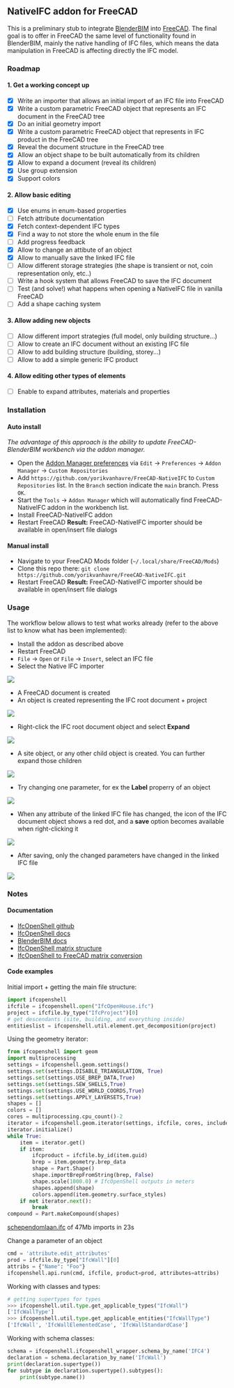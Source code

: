 ## NativeIFC addon for FreeCAD

This is a preliminary stub to integrate [BlenderBIM](https://blenderbim.org) into [FreeCAD](https://freecad.org). The final goal is to offer in FreeCAD the same level of functionality found in BlenderBIM, mainly the native handling of IFC files, which means the data manipulation in FreeCAD is affecting directly the IFC model.

### Roadmap

#### 1. Get a working concept up

* [x] Write an importer that allows an initial import of an IFC file into FreeCAD
* [x] Write a custom parametric FreeCAD object that represents an IFC document in the FreeCAD tree
* [x] Do an initial geometry import
* [x] Write a custom parametric FreeCAD object that represents in IFC product in the FreeCAD tree
* [x] Reveal the document structure in the FreeCAD tree
* [x] Allow an object shape to be built automatically from its children
* [x] Allow to expand a document (reveal its children)
* [x] Use group extension
* [x] Support colors

#### 2. Allow basic editing

* [x] Use enums in enum-based properties
* [ ] Fetch attribute documentation
* [x] Fetch context-dependent IFC types
* [x] Find a way to not store the whole enum in the file
* [ ] Add progress feedback
* [x] Allow to change an attibute of an object
* [x] Allow to manually save the linked IFC file
* [ ] Allow different storage strategies (the shape is transient or not, coin representation only, etc..)
* [ ] Write a hook system that allows FreeCAD to save the IFC document
* [ ] Test (and solve!) what happens when opening a NativeIFC file in vanilla FreeCAD
* [ ] Add a shape caching system

#### 3. Allow adding new objects

* [ ] Allow different import strategies (full model, only building structure...)
* [ ] Allow to create an IFC document without an existing IFC file
* [ ] Allow to add building structure (building, storey...)
* [ ] Allow to add a simple generic IFC product

#### 4. Allow editing other types of elements

* [ ] Enable to expand attributes, materials and properties

### Installation

#### Auto install

*The advantage of this approach is the ability to update FreeCAD-BlenderBIM workbench via the addon manager.*

* Open the [Addon Manager preferences](https://wiki.freecad.org/Preferences_Editor#Addon_Manager) via `Edit` → `Preferences` → `Addon Manager` → `Custom Repositories`
* Add `https://github.com/yorikvanhavre/FreeCAD-NativeIFC` to `Custom Repositories` list. In the `Branch` section indicate the `main` branch. Press `OK`.
* Start the `Tools` → `Addon Manager` which will automatically find FreeCAD-NativeIFC addon in the workbench list.
* Install FreeCAD-NativeIFC addon
* Restart FreeCAD
  **Result:** FreeCAD-NativeIFC importer should be available in open/insert file dialogs

#### Manual install

* Navigate to your FreeCAD Mods folder (`~/.local/share/FreeCAD/Mods`)
* Clone this repo there: `git clone https://github.com/yorikvanhavre/FreeCAD-NativeIFC.git`
* Restart FreeCAD
  **Result:** FreeCAD-NativeIFC importer should be available in open/insert file dialogs

### Usage

The workflow below allows to test what works already (refer to the above list to know what has been implemented):

* Install the addon as described above
* Restart FreeCAD
* `File` → `Open` or `File` → `Insert`, select an IFC file
* Select the Native IFC importer

![](doc/images/workflow01.jpg)

* A FreeCAD document is created
* An object is created representing the IFC root document + project

![](doc/images/workflow02.jpg)

* Right-click the IFC root document object and select **Expand**

![](doc/images/workflow03.jpg)

* A site object, or any other child object is created. You can further expand those children

![](doc/images/workflow04.jpg)

* Try changing one parameter, for ex the **Label** properry of an object

![](doc/images/workflow05.jpg)

* When any attribute of the linked IFC file has changed, the icon of the IFC document object shows a red dot, and a **save** option becomes available when right-clicking it

![](doc/images/workflow06.jpg)

* After saving, only the changed parameters have changed in the linked IFC file

![](doc/images/workflow07.jpg)

### Notes

#### Documentation

* [IfcOpenShell github](https://github.com/IfcOpenShell/IfcOpenShell)
* [IfcOpenShell docs](https://blenderbim.org/docs-python/ifcopenshell.html)
* [BlenderBIM docs](https://blenderbim.org/docs/)
* [IfcOpenShell matrix structure](https://github.com/IfcOpenShell/IfcOpenShell/issues/1440)
* [IfcOpenShell to FreeCAD matrix conversion](https://pythoncvc.net/?cat=203)

#### Code examples

Initial import + getting the main file structure:

```python
import ifcopenshell
ifcfile = ifcopenshell.open("IfcOpenHouse.ifc")
project = ifcfile.by_type("IfcProject")[0]
# get descendants (site, building, and everything inside)
entitieslist = ifcopenshell.util.element.get_decomposition(project)
```

Using the geometry iterator:

```python
from ifcopenshell import geom
import multiprocessing
settings = ifcopenshell.geom.settings()
settings.set(settings.DISABLE_TRIANGULATION, True)
settings.set(settings.USE_BREP_DATA,True)
settings.set(settings.SEW_SHELLS,True)
settings.set(settings.USE_WORLD_COORDS,True)
settings.set(settings.APPLY_LAYERSETS,True)
shapes = []
colors = []
cores = multiprocessing.cpu_count()-2
iterator = ifcopenshell.geom.iterator(settings, ifcfile, cores, include=entitieslist)
iterator.initialize()
while True:
    item = iterator.get()
    if item:
        ifcproduct = ifcfile.by_id(item.guid)
        brep = item.geometry.brep_data
        shape = Part.Shape()
        shape.importBrepFromString(brep, False)
        shape.scale(1000.0) # IfcOpenShell outputs in meters
        shapes.append(shape)
        colors.append(item.geometry.surface_styles)
    if not iterator.next():
        break
compound = Part.makeCompound(shapes)
```

[schependomlaan.ifc](https://github.com/buildingSMART/Sample-Test-Files/blob/master/IFC%202x3/Schependomlaan/Design%20model%20IFC/IFC%20Schependomlaan.ifc) of 47Mb imports in 23s

Change a parameter of an object

```python
cmd = 'attribute.edit_attributes'
prod = ifcfile.by_type["IfcWall"][0]
attribs = {"Name": "Foo"}
ifcopenshell.api.run(cmd, ifcfile, product=prod, attributes=attribs)
```

Working with classes and types:

```python
# getting supertypes for types
>>> ifcopenshell.util.type.get_applicable_types("IfcWall")
['IfcWallType']
>>> ifcopenshell.util.type.get_applicable_entities("IfcWallType")
['IfcWall', 'IfcWallElementedCase', 'IfcWallStandardCase']
```

Working with schema classes:

```python
schema = ifcopenshell.ifcopenshell_wrapper.schema_by_name('IFC4')
declaration = schema.declaration_by_name('IfcWall')
print(declaration.supertype())
for subtype in declaration.supertype().subtypes():
    print(subtype.name())
